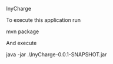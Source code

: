 InyCharge

To execute this application run

mvn package

And execute

java -jar .\InyCharge-0.0.1-SNAPSHOT.jar